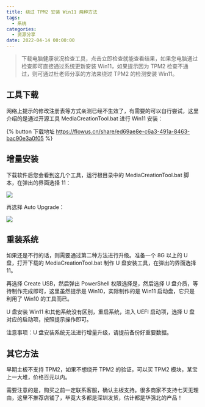 ```yaml
---
title: 绕过 TPM2 安装 Win11 两种方法
tags:
  - 系统
categories:
  - 资源分享
date: 2022-04-14 00:00:00
---
```


> 下载电脑健康状况检查工具，点击立即检查就能查看结果，如果您电脑通过检查即可直接通过系统更新安装 Win11，如果提示因为 TPM2 检查不通过，则可通过杜老师分享的方法来绕过 TPM2 的检测安装 Win11。

<!-- more -->

## 工具下载

网络上提示的修改注册表等方式亲测已经不生效了，有需要的可以自行尝试，这里介绍的是通过开源工具 MediaCreationTool.bat 进行 Win11 安装：

{% button 下载地址 https://flowus.cn/share/ed69ae8e-c6a3-491a-8463-bac90e3a0f05 %}

## 增量安装

下载软件后您会看到这几个工具，运行根目录中的 MediaCreationTool.bat 脚本，在弹出的界面选择 11：

![](https://cdn.dusays.com/2022/04/453-1.jpg)

再选择 Auto Upgrade：

![](https://cdn.dusays.com/2022/04/453-2.jpg)

## 重装系统

如果还是不行的话，则需要通过第二种方法进行升级。准备一个 8G 以上的 U 盘，打开下载的 MediaCreationTool.bat 制作 U 盘安装工具，在弹出的界面选择 11。

再选择 Create USB，然后弹出 PowerShell 权限选择是，然后选择 U 盘介质，等待制作完成即可，这里虽然提示是 Win10，实际制作的是 Win11 启动盘，它只是利用了 Win10 的工具而已。

U 盘安装 Win11 和其他系统没有区别，重启系统，进入 UEFI 启动项，选择 U 盘对应的启动项，按照提示操作即可。

注意事项：U 盘安装系统无法进行增量升级，请提前备份好重要数据。

## 其它方法

早期主板不支持 TPM2，如果不想绕开 TPM2 的验证，可以买 TPM2 模块，某宝上一大堆，价格百元以内。

需要注意的是，购买之前一定联系客服，确认主板支持。很多商家不支持七天无理由，这里不推荐店铺了，毕竟大多都是深圳发货，估计都是华强北的产品！
